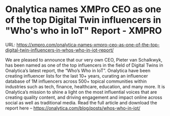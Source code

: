 # Onalytica names XMPro CEO as one of the top Digital Twin influencers in "Who's who in IoT" Report - XMPRO

URL: https://xmpro.com/onalytica-names-xmpro-ceo-as-one-of-the-top-digital-twin-influencers-in-whos-who-in-iot-report/

We are pleased to announce that our very own CEO, Pieter van Schalkwyk, has been named as one of the top influencers in the field of Digital Twins in Onalytica’s latest report, the “Who’s Who in IoT”.
Onalytica have been creating influencer lists for the last 10+ years, curating an influencer database of 1M influencers across 500+ topical communities within industries such as tech, finance, healthcare, education, and many more. It is Onalytica’s mission to shine a light on the most influential voices that are creating quality content, and driving engagement and impact online across social as well as traditional media.
Read the full article and download the report here – https://onalytica.com/blog/posts/whos-who-in-iot/
 